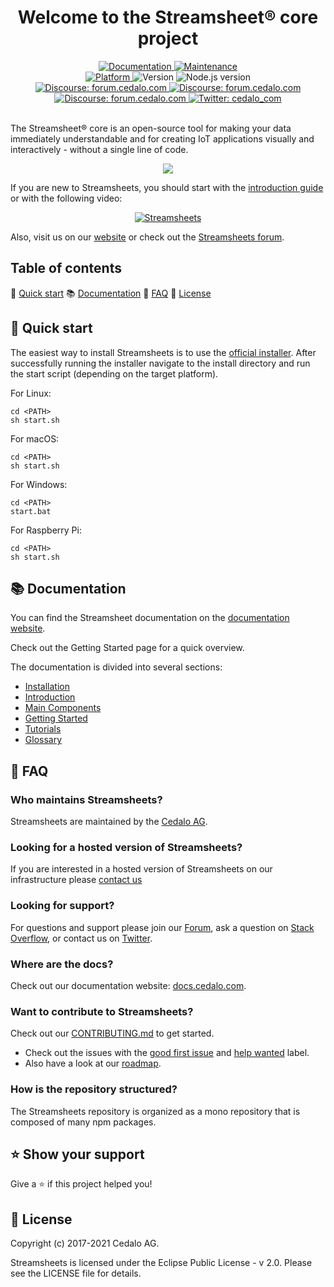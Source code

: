 <h1 align="center">Welcome to the Streamsheet® core project</h1>

<div align="center">
	<!-- <a href="https://travis-ci.com/cedalo/streamsheets"
		><img
			alt="Travis Status"
			src="https://travis-ci.com/cedalo/streamsheets.svg?token=4V9Pi9sH4H9riNSqvsLP&branch=master"
	/></a> -->
	<a href="https://github.com/cedalo/streamsheets">
		<img alt="Documentation" src="https://img.shields.io/badge/documentation-yes-brightgreen.svg" target="_blank" />
	</a>
	<a href="https://github.com/cedalo/streamsheets/graphs/commit-activity">
		<img alt="Maintenance" src="https://img.shields.io/badge/Maintained%3F-yes-green.svg" target="_blank" />
	</a>
	<br/>
	<a href="https://docs.cedalo.com/installation.html">
		<img alt="Platform" src="https://img.shields.io/badge/platform-linux%20%7C%20macos%20%7C%20win%20%7C%20rpi%20%7C%20node-blue.svg" target="_blank" />
	</a>
	<img alt="Version" src="https://img.shields.io/badge/version-2.4-blue.svg?cacheSeconds=2592000" />
	<img alt="Node.js version" src="https://img.shields.io/badge/node-%3E%3D%208.0.0-blue.svg" />
	<br/>
	<a href="https://forum.cedalo.com">
		<img
			alt="Discourse: forum.cedalo.com"
			src="https://img.shields.io/discourse/https/forum.cedalo.com/topics.svg?style=social&logo=discourse"
			target="_blank"
		/>
	</a>
	<a href="https://forum.cedalo.com">
		<img
			alt="Discourse: forum.cedalo.com"
			src="https://img.shields.io/discourse/https/forum.cedalo.com/users.svg?style=social&logo=discourse"
			target="_blank"
		/>
	</a>
	<a href="https://forum.cedalo.com">
		<img
			alt="Discourse: forum.cedalo.com"
			src="https://img.shields.io/discourse/https/forum.cedalo.com/posts.svg?style=social&logo=discourse"
			target="_blank"
		/>
	</a>
	<!-- <a href="https://forum.cedalo.com">
		<img
			alt="Discourse: forum.cedalo.com"
			src="https://img.shields.io/discourse/https/forum.cedalo.com/likes.svg?style=social&logo=discourse"
			target="_blank"
		/>
	</a> -->
	<a href="https://twitter.com/cedalo_com">
		<img
			alt="Twitter: cedalo_com"
			src="https://img.shields.io/twitter/follow/cedalo_com.svg?style=social"
			target="_blank"
		/>
	</a>
</div>

<br/>

The Streamsheet® core is an open-source tool for making your data immediately understandable and for creating IoT applications visually and interactively - without a single line of code.

<p align="center">
  <img src="assets/title.png">
</p>

If you are new to Streamsheets, you should start with the [introduction guide](https://docs.cedalo.com/introduction.html) or with the following video:

<p align="center">
  <a href="https://www.youtube.com/watch?v=fNJcIVSneH4
" target="_blank"><img src="assets/video.png" 
alt="Streamsheets" /></a>
</p>

Also, visit us on our [website](https://cedalo.com/) or check out the [Streamsheets forum](https://forum.cedalo.com/).

## Table of contents

🚀   [Quick start](#quick-start)
📚   [Documentation](#documentation)
🙋   [FAQ](#faq)
📃   [License](#license)

## 🚀 Quick start

The easiest way to install Streamsheets is to use the [official installer](https://docs.cedalo.com/streamsheets/installation/). After successfully running the installer navigate to the install directory and run the start script (depending on the target platform).

For Linux:
```
cd <PATH>
sh start.sh
```

For macOS:
```
cd <PATH>
sh start.sh
```

For Windows:
```
cd <PATH>
start.bat
```

For Raspberry Pi:
```
cd <PATH>
sh start.sh
```

## 📚 Documentation

You can find the Streamsheet documentation on the [documentation website](https://docs.cedalo.com/).

Check out the Getting Started page for a quick overview.

The documentation is divided into several sections:

* [Installation](https://docs.cedalo.com/streamsheets/installation)
* [Introduction](https://docs.cedalo.com/streamsheets/introduction)
* [Main Components](https://docs.cedalo.com/streamsheets/maincomponents)
* [Getting Started](https://docs.cedalo.com/streamsheets/getting-started)
* [Tutorials](https://docs.cedalo.com/streamsheets/tutorials/tut-general/)
* [Glossary](https://docs.cedalo.com/streamsheets/glossary)

## 🙋 FAQ

### Who maintains Streamsheets?

Streamsheets are maintained by the [Cedalo AG](https://cedalo.com/).

### Looking for a hosted version of Streamsheets?

If you are interested in a hosted version of Streamsheets on our infrastructure please [contact us](https://cedalo.com/contact-us/)

### Looking for support?

For questions and support please join our [Forum](https://forum.cedalo.com), ask a question on [Stack Overflow](https://stackoverflow.com/questions/tagged/streamsheets), or contact us on [Twitter](https://twitter.com/cedalo_com).

### Where are the docs?

Check out our documentation website: [docs.cedalo.com](https://docs.cedalo.com/).

### Want to contribute to Streamsheets?

Check out our [CONTRIBUTING.md](CONTRIBUTING.md) to get started.

- Check out the issues with the [good first issue](https://github.com/cedalo/streamsheets/labels/good%20first%20issue) and [help wanted](https://github.com/cedalo/streamsheets/labels/help%20wanted) label.
- Also have a look at our [roadmap](notes/roadmap).

### How is the repository structured?

The Streamsheets repository is organized as a mono repository that is composed of many npm packages.

## ⭐️ Show your support

Give a ⭐️ if this project helped you!

## 📃 License

Copyright (c) 2017-2021 Cedalo AG.

Streamsheets is licensed under the Eclipse Public License - v 2.0. Please see the LICENSE file for details.
